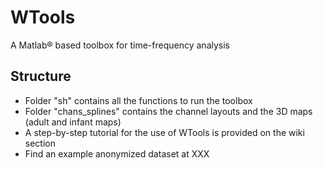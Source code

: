 # WTools
 A Matlab® based toolbox for time-frequency analysis

## Structure
* Folder "sh" contains all the functions to run the toolbox
* Folder "chans_splines" contains the channel layouts and the 3D maps (adult and infant maps)
* A step-by-step tutorial for the use of WTools is provided on the wiki section
* Find an example anonymized dataset at XXX
